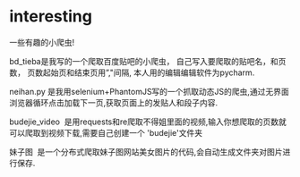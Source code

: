 # interesting
一些有趣的小爬虫!



bd_tieba是我写的一个爬取百度贴吧的小爬虫，
自己写入要爬取的贴吧名，和页数，
页数起始页和结束页用”,"间隔,
本人用的编辑编辑软件为pycharm.


neihan.py 是我用selenium+PhantomJS写的一个抓取动态JS的爬虫,通过无界面浏览器循环点击加载下一页,获取页面上的发贴人和段子内容.

budejie_video  是用requests和re爬取不得姐里面的视频,输入你想爬取的页数就可以爬取到视频下载,需要自己创建一个 'budejie'文件夹

妹子图  是一个分布式爬取妹子图网站美女图片的代码,会自动生成文件夹对图片进行保存.
